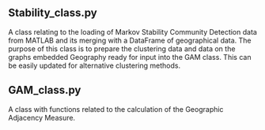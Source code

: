 ## Stability_class.py
A class relating to the loading of Markov Stability Community Detection data from MATLAB and its merging with a DataFrame of geographical data. The purpose of this class is to prepare the clustering data and data on the graphs embedded Geography ready for input into the GAM class. This can be easily updated for alternative clustering methods.

## GAM_class.py
A class with functions related to the calculation of the Geographic Adjacency Measure.
